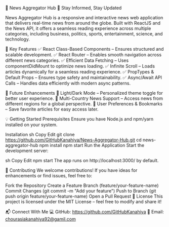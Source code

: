 📢 News Aggregator Hub
🚀 Stay Informed, Stay Updated

News Aggregator Hub is a responsive and interactive news web application that delivers real-time news from around the globe. Built with ReactJS and the News API, it offers a seamless reading experience across multiple categories, including business, politics, sports, entertainment, science, and technology.

🌟 Key Features
✅ React Class-Based Components – Ensures structured and scalable development.
✅ React Router – Enables smooth navigation across different news categories.
✅ Efficient Data Fetching – Uses componentDidMount to optimize news loading.
✅ Infinite Scroll – Loads articles dynamically for a seamless reading experience.
✅ PropTypes & Default Props – Ensures type safety and maintainability.
✅ Async/Await API Calls – Handles data efficiently with modern async patterns.

🚀 Future Enhancements
🔹 Light/Dark Mode – Personalized theme toggle for better user experience.
🔹 Multi-Country News Support – Access news from different regions for a global perspective.
🔹 User Preferences & Bookmarks – Save favorite articles for easy access later.

💡 Getting Started
Prerequisites
Ensure you have Node.js and npm/yarn installed on your system.

Installation
sh
Copy
Edit
git clone https://github.com/GitHubKanahiya/News-Aggregator-Hub.git
cd news-aggregator-hub
npm install
npm start
Run the Application
Start the development server:

sh
Copy
Edit
npm start
The app runs on http://localhost:3000/ by default.

🤝 Contributing
We welcome contributions! If you have ideas for enhancements or find issues, feel free to:

Fork the Repository
Create a Feature Branch (feature/your-feature-name)
Commit Changes (git commit -m "Add your feature")
Push to Branch (git push origin feature/your-feature-name)
Open a Pull Request
📜 License
This project is licensed under the MIT License – feel free to modify and share it!

📬 Connect With Me
💻 GitHub: https://github.com/GitHubKanahiya
📧 Email: chourasiakanahiya92@gamil.com
